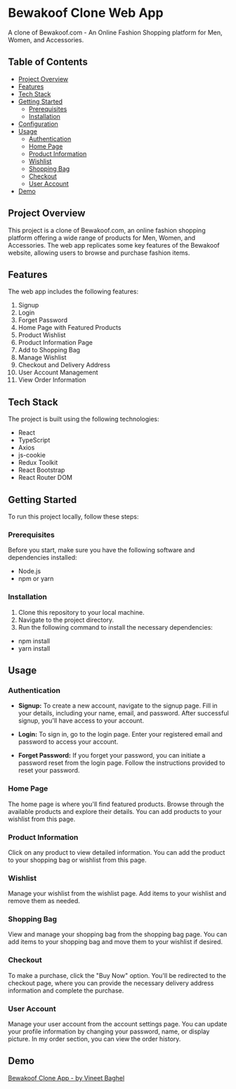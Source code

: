 # Bewakoof Clone Web App

A clone of Bewakoof.com - An Online Fashion Shopping platform for Men, Women, and Accessories.

## Table of Contents

- [Project Overview](#project-overview)
- [Features](#features)
- [Tech Stack](#tech-stack)
- [Getting Started](#getting-started)
  - [Prerequisites](#prerequisites)
  - [Installation](#installation)
- [Configuration](#configuration)
- [Usage](#usage)
  - [Authentication](#authentication)
  - [Home Page](#home-page)
  - [Product Information](#product-information)
  - [Wishlist](#wishlist)
  - [Shopping Bag](#shopping-bag)
  - [Checkout](#checkout)
  - [User Account](#user-account)
- [Demo](#demo)

## Project Overview

This project is a clone of Bewakoof.com, an online fashion shopping platform offering a wide range of products for Men, Women, and Accessories. The web app replicates some key features of the Bewakoof website, allowing users to browse and purchase fashion items.

## Features

The web app includes the following features:

1. Signup
2. Login
3. Forget Password
4. Home Page with Featured Products
5. Product Wishlist
6. Product Information Page
7. Add to Shopping Bag
8. Manage Wishlist
9. Checkout and Delivery Address
10. User Account Management
11. View Order Information

## Tech Stack

The project is built using the following technologies:

- React
- TypeScript
- Axios
- js-cookie
- Redux Toolkit
- React Bootstrap
- React Router DOM

## Getting Started

To run this project locally, follow these steps:

### Prerequisites

Before you start, make sure you have the following software and dependencies installed:

- Node.js
- npm or yarn

### Installation

1. Clone this repository to your local machine.
2. Navigate to the project directory.
3. Run the following command to install the necessary dependencies:

- npm install
- yarn install

## Usage

### Authentication

- **Signup:** To create a new account, navigate to the signup page. Fill in your details, including your name, email, and password. After successful signup, you'll have access to your account.

- **Login:** To sign in, go to the login page. Enter your registered email and password to access your account.

- **Forget Password:** If you forget your password, you can initiate a password reset from the login page. Follow the instructions provided to reset your password.

### Home Page

The home page is where you'll find featured products. Browse through the available products and explore their details. You can add products to your wishlist from this page.

### Product Information

Click on any product to view detailed information. You can add the product to your shopping bag or wishlist from this page.

### Wishlist

Manage your wishlist from the wishlist page. Add items to your wishlist and remove them as needed.

### Shopping Bag

View and manage your shopping bag from the shopping bag page. You can add items to your shopping bag and move them to your wishlist if desired.

### Checkout

To make a purchase, click the "Buy Now" option. You'll be redirected to the checkout page, where you can provide the necessary delivery address information and complete the purchase.

### User Account

Manage your user account from the account settings page. You can update your profile information by changing your password, name, or display picture. In my order section, you can view the order history.

## Demo

[Bewakoof Clone App - by Vineet Baghel](https://bewakoof-clone-react-project-1-ac0ogzjs0uot.vercel.app/)

